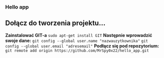 ### Hello app
## Dołącz do tworzenia projektu...
__Zainstalować GIT-a__
`sudo apt-get install GIT`
__Następnie wprowadzić swoje dane:__
`git config --global user.name "nazwauzytkownika"`
`git config --global user.email "adresemail"`
__Podłącz się pod repozytorium:__
`git remote add origin https://github.com/MrSpy0x22/hello_app.git`
